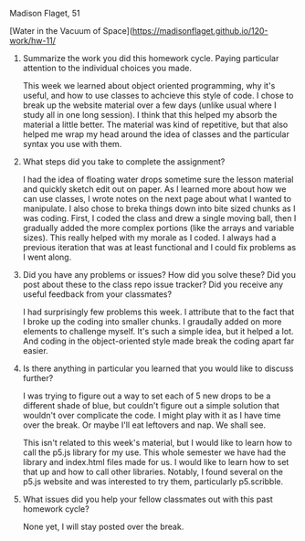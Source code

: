 Madison Flaget, 51

[Water in the Vacuum of Space](https://madisonflaget.github.io/120-work/hw-11/

1) Summarize the work you did this homework cycle. Paying particular attention to the individual choices you made.

    This week we learned about object oriented programming, why it's useful, and how to use classes to achcieve this style of code. I chose to break up the website material over a few days (unlike usual where I study all in one long session). I think that this helped my absorb the material a little better. The material was kind of repetitive, but that also helped me wrap my head around the idea of classes and the particular syntax you use with them.

2) What steps did you take to complete the assignment?

    I had the idea of floating water drops sometime sure the lesson material and quickly sketch edit out on paper. As I learned more about how we can use classes, I wrote notes on the next page about what I wanted to manipulate. I also chose to breka things down into bite sized chunks as I was coding. First, I coded the class and drew a single moving ball, then I gradually added the more complex portions (like the arrays and variable sizes). This really helped with my morale as I coded. I always had a previous iteration that was at least functional and I could fix problems as I went along.

3) Did you have any problems or issues? How did you solve these? Did you post about these to the class repo issue tracker? Did you receive any useful feedback from your classmates?

    I had surprisingly few problems this week. I attribute that to the fact that I broke up the coding into smaller chunks. I graudally added on more elements to challenge myself. It's such a simple idea, but it helped a lot. And coding in the object-oriented style made break the coding apart far easier.

4) Is there anything in particular you learned that you would like to discuss further?

    I was trying to figure out a way to set each of 5 new drops to be a different shade of blue, but couldn't figure out a simple solution that wouldn't over complicate the code. I might play with it as I have time over the break. Or maybe I'll eat leftovers and nap. We shall see.

    This isn't related to this week's material, but I would like to learn how to call the p5.js library for my use. This whole semester we have had the library and index.html files made for us. I would like to learn how to set that up and how to call other libraries. Notably, I found several on the p5.js website and was interested to try them, particularly p5.scribble.

5) What issues did you help your fellow classmates out with this past homework cycle?

    None yet, I will stay posted over the break.
